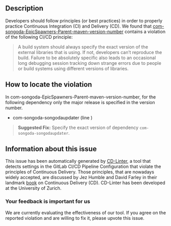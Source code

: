 
## Description
Developers should follow principles (or best practices) in order to properly practice Continuous Integration (CI) and Delivery (CD).
We found that [com-songoda-EpicSpawners-Parent-maven-version-number](https://gitlab.com/Songoda/EpicSpawners/blob/master/.gitlab-ci.yml) contains a violation of the following CI/CD principle:

> A build system should always specify the exact version of the external libraries that is using.
If not, developers can’t reproduce the build. Failure to be absolutely specific also leads to an occasional long debugging session tracking down strange errors due to people or build systems using different versions of libraries.

## How to locate the violation

In com-songoda-EpicSpawners-Parent-maven-version-number, for the following dependency only the major release is specified in the version number.

* com-songoda-songodaupdater (line )

> **Suggested Fix:** Specify the exact version of dependency `com-songoda-songodaupdater`.

## Information about this issue

This issue has been automatically generated by [CD-Linter](https://gitlab.com/Jancso/configuration-analytics), a tool that detects settings in the GitLab CI/CD Pipeline Configuration that violate the principles of Continuous Delivery. Those principles, that are nowadays widely accepted, are discussed by Jez Humble and David Farley in their landmark [book](https://www.oreilly.com/library/view/continuous-delivery-reliable/9780321670250/) on Continuous Delivery (CD). CD-Linter has been developed at the University of Zurich.

### Your feedback is important for us
We are currently evaluating the effectiveness of our tool. If you agree on the reported violation and are willing to fix it, please upvote this issue.